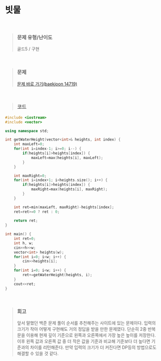 빗물
====
<br/>

>### 문제 유형/난이도
>골드5 / 구현
<br/>

>### 문제
> <a href="https://www.acmicpc.net/problem/14719">문제 바로 가기(baekjoon 14719)</a>
<br/>

>### 코드
```C++
#include <iostream>
#include <vector>

using namespace std;

int getWaterHeight(vector<int>& heights, int index) {
    int maxLeft=0;
    for(int i=index-1; i>=0; i--) {
        if(heights[i]>heights[index]) {
            maxLeft=max(heights[i], maxLeft);
        }
    }

    int maxRight=0;
    for(int i=index+1; i<heights.size(); i++) {
        if(heights[i]>heights[index]) {
            maxRight=max(heights[i], maxRight);
        }
    }

    int ret=min(maxLeft, maxRight)-heights[index];
    ret=ret>=0 ? ret : 0;
    
    return ret;
}

int main() {
    int ret=0;
    int h, w;
    cin>>h>>w;
    vector<int> heights(w);
    for(int i=0; i<w; i++) {
        cin>>heights[i];
    }
    for(int i=0; i<w; i++) {
        ret+=getWaterHeight(heights, i);
    }
    cout<<ret;
}
```
<br/>

>### 회고
>앞서 말했던 백준 문제 풀이 순서를 추천해주는 사이트에 있는 문제이다.
>입력의 크기가 작아 어떻게 구현해도 거의 정답을 받을 만한 문제였다.
>단순히 2중 반복문을 이용해 현재 깊이 기준으로 왼쪽과 오른쪽에서 가장 높은 높이를 저장한다.
>이후 왼쪽 값과 오른쪽 값 중 더 작은 값을 기준과 비교해 기준보다 더 높다면 기준과의 차이를 리턴해준다.
>만약 입력의 크기가 더 커진다면 DP등의 방법으로도 해결할 수 있을 것 같다.